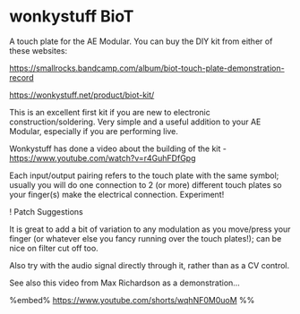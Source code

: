 # wonkystuff BioT

A touch plate for the AE Modular. You can buy the DIY kit from either of these websites:

https://smallrocks.bandcamp.com/album/biot-touch-plate-demonstration-record

https://wonkystuff.net/product/biot-kit/

This is an excellent first kit if you are new to electronic construction/soldering. Very simple and a useful addition to your AE Modular, especially if you are performing live.

Wonkystuff has done a video about the building of the kit - https://www.youtube.com/watch?v=r4GuhFDfGpg

Each input/output pairing refers to the touch plate with the same symbol; usually you will do one connection to 2 (or more) different touch plates so your finger(s) make the electrical connection. Experiment!

! Patch Suggestions

It is great to add a bit of variation to any modulation as you move/press your finger (or whatever else you fancy running over the touch plates!); can be nice on filter cut off too.

Also try with the audio signal directly through it, rather than as a CV control.

See also this video from Max Richardson as a demonstration...

%embed% https://www.youtube.com/shorts/wqhNF0M0uoM %%
